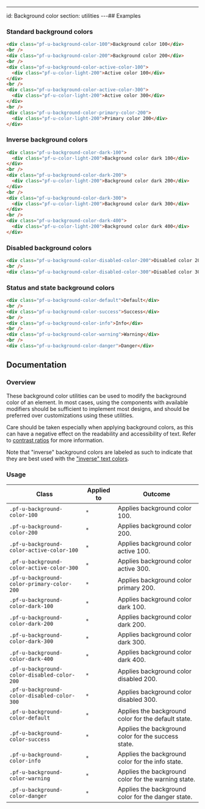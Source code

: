 ---
id: Background color
section: utilities
---## Examples

### Standard background colors

```html
<div class="pf-u-background-color-100">Background color 100</div>
<br />
<div class="pf-u-background-color-200">Background color 200</div>
<br />
<div class="pf-u-background-color-active-color-100">
  <div class="pf-u-color-light-200">Active color 100</div>
</div>
<br />
<div class="pf-u-background-color-active-color-300">
  <div class="pf-u-color-light-200">Active color 300</div>
</div>
<br />
<div class="pf-u-background-color-primary-color-200">
  <div class="pf-u-color-light-200">Primary color 200</div>
</div>

```

### Inverse background colors

```html
<div class="pf-u-background-color-dark-100">
  <div class="pf-u-color-light-200">Background color dark 100</div>
</div>
<br />
<div class="pf-u-background-color-dark-200">
  <div class="pf-u-color-light-200">Background color dark 200</div>
</div>
<br />
<div class="pf-u-background-color-dark-300">
  <div class="pf-u-color-light-200">Background color dark 300</div>
</div>
<br />
<div class="pf-u-background-color-dark-400">
  <div class="pf-u-color-light-200">Background color dark 400</div>
</div>

```

### Disabled background colors

```html
<div class="pf-u-background-color-disabled-color-200">Disabled color 200</div>
<br />
<div class="pf-u-background-color-disabled-color-300">Disabled color 300</div>

```

### Status and state background colors

```html
<div class="pf-u-background-color-default">Default</div>
<br />
<div class="pf-u-background-color-success">Success</div>
<br />
<div class="pf-u-background-color-info">Info</div>
<br />
<div class="pf-u-background-color-warning">Warning</div>
<br />
<div class="pf-u-background-color-danger">Danger</div>

```

## Documentation

### Overview

These background color utilities can be used to modify the background color of an element. In most cases, using the components with available modifiers should be sufficient to implement most designs, and should be preferred over customizations using these utilities.

Care should be taken especially when applying background colors, as this can have a negative effect on the readability and accessibility of text. Refer to [contrast ratios](/guidelines/colors/#contrast-ratios) for more information.

Note that "inverse" background colors are labeled as such to indicate that they are best used with the ["inverse" text colors](/utilities/text#inverse-colors). 

### Usage

| Class                                       | Applied to | Outcome                                             |
| ------------------------------------------- | ---------- | --------------------------------------------------- |
| `.pf-u-background-color-100`                | `*`        | Applies background color 100.                       |
| `.pf-u-background-color-200`                | `*`        | Applies background color 200.                       |
| `.pf-u-background-color-active-color-100`   | `*`        | Applies background color active 100.                |
| `.pf-u-background-color-active-color-300`   | `*`        | Applies background color active 300.                |
| `.pf-u-background-color-primary-color-200`  | `*`        | Applies background color primary 200.               |
| `.pf-u-background-color-dark-100`           | `*`        | Applies background color dark 100.                  |
| `.pf-u-background-color-dark-200`           | `*`        | Applies background color dark 200.                  |
| `.pf-u-background-color-dark-300`           | `*`        | Applies background color dark 300.                  |
| `.pf-u-background-color-dark-400`           | `*`        | Applies background color dark 400.                  |
| `.pf-u-background-color-disabled-color-200` | `*`        | Applies background color disabled 200.              |
| `.pf-u-background-color-disabled-color-300` | `*`        | Applies background color disabled 300.              |
| `.pf-u-background-color-default`            | `*`        | Applies the background color for the default state. |
| `.pf-u-background-color-success`            | `*`        | Applies the background color for the success state. |
| `.pf-u-background-color-info`               | `*`        | Applies the background color for the info state.    |
| `.pf-u-background-color-warning`            | `*`        | Applies the background color for the warning state. |
| `.pf-u-background-color-danger`             | `*`        | Applies the background color for the danger state.  |
